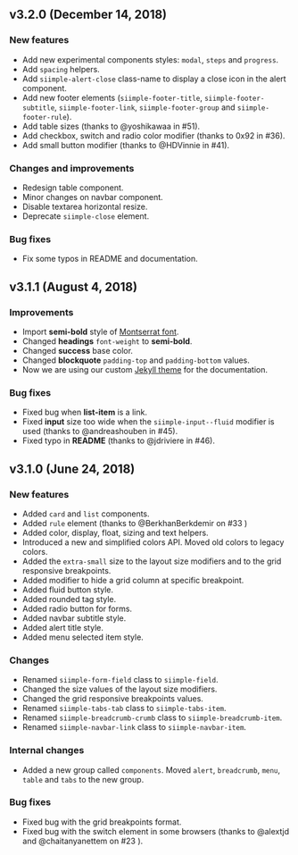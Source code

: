 ## v3.2.0 (December 14, 2018)

### New features

- Add new experimental components styles: `modal`, `steps` and `progress`.
- Add `spacing` helpers.
- Add `siimple-alert-close` class-name to display a close icon in the alert component.
- Add new footer elements (`siimple-footer-title`, `siimple-footer-subtitle`, `siimple-footer-link`, `siimple-footer-group` and `siimple-footer-rule`).
- Add table sizes (thanks to @yoshikawaa in #51).
- Add checkbox, switch and radio color modifier (thanks to 0x92 in #36).
- Add small button modifier (thanks to @HDVinnie in #41).

### Changes and improvements

- Redesign table component.
- Minor changes on navbar component.
- Disable textarea horizontal resize.
- Deprecate `siimple-close` element.

### Bug fixes

- Fix some typos in README and documentation.


## v3.1.1 (August 4, 2018)

### Improvements

- Import **semi-bold** style of [Montserrat font](https://fonts.google.com/specimen/Montserrat).
- Changed **headings**  `font-weight` to **semi-bold**.
- Changed **success** base color.
- Changed **blockquote** `padding-top` and `padding-bottom` values.
- Now we are using our custom [Jekyll theme](https://github.com/siimple/theme) for the documentation.

### Bug fixes

- Fixed bug when **list-item** is a link.
- Fixed **input** size too wide when the `siimple-input--fluid` modifier is used (thanks to @andreashouben in #45).
- Fixed typo in **README** (thanks to @jdriviere in #46).


## v3.1.0 (June 24, 2018)

### New features

- Added `card` and `list` components.
- Added `rule` element (thanks to @BerkhanBerkdemir on #33 )
- Added color, display, float, sizing and text helpers.
- Introduced a new and simplified colors API. Moved old colors to legacy colors.
- Added the `extra-small` size to the layout size modifiers and to the grid responsive breakpoints. 
- Added modifier to hide a grid column at specific breakpoint.
- Added fluid button style.
- Added rounded tag style.
- Added radio button for forms.
- Added navbar subtitle style.
- Added alert title style.
- Added menu selected item style.

### Changes

- Renamed `siimple-form-field` class to `siimple-field`.
- Changed the size values of the layout size modifiers.
- Changed the grid responsive breakpoints values.
- Renamed `siimple-tabs-tab` class to `siimple-tabs-item`.
- Renamed `siimple-breadcrumb-crumb` class to `siimple-breadcrumb-item`.
- Renamed `siimple-navbar-link` class to `siimple-navbar-item`.

### Internal changes

- Added a new group called `components`. Moved `alert`, `breadcrumb`, `menu`, `table` and `tabs` to the new group.

### Bug fixes

- Fixed bug with the grid breakpoints format.
- Fixed bug with the switch element in some browsers (thanks to @alextjd and @chaitanyanettem on #23 ).

